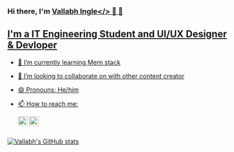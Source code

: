 ### Hi there, I'm <a href="https://vallabh.vercel.app">Vallabh Ingle</> 👋 👋

## I'm a IT Engineering Student and UI/UX Designer & Devloper


- 🌱 I’m currently learning Mern stack 
- 👯 I’m looking to collaborate on with other content creator
- 😄 Pronouns: He/him
- 📫 How to reach me:
 
  [<img align="left" alt="vallabh | LinkedIn" width="22px" src="https://cdn.jsdelivr.net/npm/simple-icons@v3/icons/linkedin.svg" />][linkedin]
  [<img align="left" alt="vallabh | Instagram" width="22px" src="https://cdn.jsdelivr.net/npm/simple-icons@v3/icons/instagram.svg" />][instagram]

  [instagram]: https://www.instagram.com/vallabh_2920/
  [linkedin]: https://www.linkedin.com/in/vallabh-ingle-a9a0b7206/

<br>
<br>

[![Vallabh's GitHub stats](https://github-readme-stats.vercel.app/api?username=vallabh2920)](https://github.com/anuraghazra/github-readme-stats)
